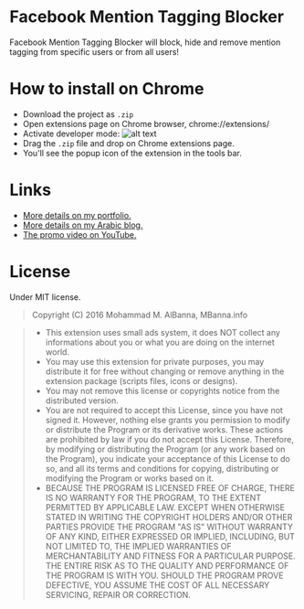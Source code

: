 # Facebook Mention Tagging Blocker
Facebook Mention Tagging Blocker will block, hide and remove mention tagging from specific users or from all users!

# How to install on Chrome
- Download the project as `.zip`
- Open extensions page on Chrome browser, chrome://extensions/
- Activate developer mode: ![alt text](http://i.imgur.com/FUGBKNM.png "Activate developer mode")
- Drag the `.zip` file and drop on Chrome extensions page.
- You'll see the popup icon of the extension in the tools bar.

# Links
- [More details on my portfolio.](http://www.mbanna.info/facebook-mention-tagging-blocker/)
- [More details on my Arabic blog.](http://www.outofpalbox.net/2014/05/facebook-mention-tagging-blocker/)
- [The promo video on YouTube.](https://www.youtube.com/watch?v=lzdR2c4w4yk)

# License
Under MIT license.
> Copyright (C) 2016 Mohammad M. AlBanna, MBanna.info

> - This extension uses small ads system, it does NOT collect any informations about you or what you are doing on the internet world.
> - You may use this extension  for private purposes, you may distribute it for free without changing or remove anything in the extension package (scripts files, icons or designs).
> - You may not remove this license or copyrights notice from the distributed version.
> - You are not required to accept this License, since you have not signed it. However, nothing else grants you permission to modify or distribute the Program or its derivative works. These actions are prohibited by law if you do not accept this License. Therefore, by modifying or distributing the Program (or any work based on the Program), you indicate your acceptance of this License to do so, and all its terms and conditions for copying, distributing or modifying the Program or works based on it.
> - BECAUSE THE PROGRAM IS LICENSED FREE OF CHARGE, THERE IS NO WARRANTY FOR THE PROGRAM, TO THE EXTENT PERMITTED BY APPLICABLE LAW. EXCEPT WHEN OTHERWISE STATED IN WRITING THE COPYRIGHT HOLDERS AND/OR OTHER PARTIES PROVIDE THE PROGRAM "AS IS" WITHOUT WARRANTY OF ANY KIND, EITHER EXPRESSED OR IMPLIED, INCLUDING, BUT NOT LIMITED TO, THE IMPLIED WARRANTIES OF MERCHANTABILITY AND FITNESS FOR A PARTICULAR PURPOSE. THE ENTIRE RISK AS TO THE QUALITY AND PERFORMANCE OF THE PROGRAM IS WITH YOU. SHOULD THE PROGRAM PROVE DEFECTIVE, YOU ASSUME THE COST OF ALL NECESSARY SERVICING, REPAIR OR CORRECTION.
